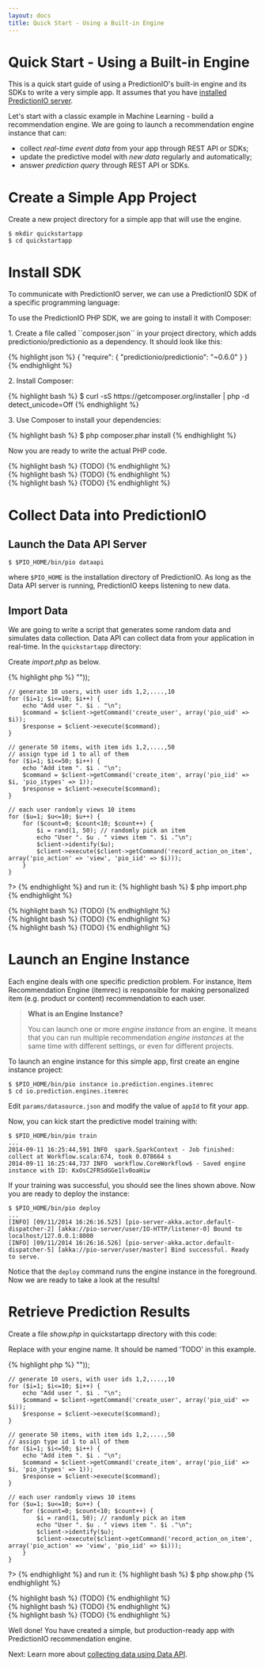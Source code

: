 ```yaml
---
layout: docs
title: Quick Start - Using a Built-in Engine
---
```


# Quick Start - Using a Built-in Engine

This is a quick start guide of using a PredictionIO's built-in engine and its
SDKs to write a very simple app. It assumes that you have [installed
PredictionIO server](/install/).

Let's start with a classic example in Machine Learning - build a recommendation
engine. We are going to launch a recommendation engine instance that can:

* collect *real-time event data* from your app through REST API or SDKs;
* update the predictive model with *new data* regularly and automatically;
* answer *prediction query* through REST API or SDKs.

# Create a Simple App Project

Create a new project directory for a simple app that will use the engine.

```
$ mkdir quickstartapp
$ cd quickstartapp
```

# Install SDK

To communicate with PredictionIO server, we can use a PredictionIO SDK of a specific programming language:

<div class="codetabs">
<div data-lang="PHP SDK">
<p>To use the PredictionIO PHP SDK, we are going to install it with Composer:</p>
<p>1. Create a file called ``composer.json`` in your project directory, which adds predictionio/predictionio as a dependency. It should look like this:</p>
{% highlight json %}
{
    "require": {
        "predictionio/predictionio": "~0.6.0"
    }
}
{% endhighlight %}

<p>2. Install Composer:</p>
{% highlight bash %}
$ curl -sS https://getcomposer.org/installer | php -d detect_unicode=Off
{% endhighlight %}

<p>3. Use Composer to install your dependencies:</p>
{% highlight bash %}
$ php composer.phar install
{% endhighlight %}

<p>Now you are ready to write the actual PHP code.</p>
</div>
<div data-lang="Python SDK">
{% highlight bash %}
(TODO)
{% endhighlight %}
</div>
<div data-lang="Ruby SDK">
{% highlight bash %}
(TODO)
{% endhighlight %}
</div>
<div data-lang="Java SDK">
{% highlight bash %}
(TODO)
{% endhighlight %}
</div>
</div>


# Collect Data into PredictionIO

## Launch the Data API Server

```
$ $PIO_HOME/bin/pio dataapi
```
where `$PIO_HOME` is the installation directory of PredictionIO. As long as the
Data API server is running, PredictionIO keeps listening to new data.

## Import Data

We are going to write a script that generates some random data and simulates
data collection. Data API can collect data from your application in real-time.
In the `quickstartapp` directory:

<div class="codetabs">
<div data-lang="PHP SDK">
<p>Create <em>import.php</em> as below.</p>
{% highlight php %}
<?php
    // use composer's autoloader to load PredictionIO PHP SDK
    require_once("vendor/autoload.php");
    use PredictionIO\PredictionIOClient;
    $client = PredictionIOClient::factory(array("appkey" => "<your app key>"));

    // generate 10 users, with user ids 1,2,....,10
    for ($i=1; $i<=10; $i++) {
        echo "Add user ". $i . "\n";
        $command = $client->getCommand('create_user', array('pio_uid' => $i));
        $response = $client->execute($command);
    }

    // generate 50 items, with item ids 1,2,....,50
    // assign type id 1 to all of them
    for ($i=1; $i<=50; $i++) {
        echo "Add item ". $i . "\n";
        $command = $client->getCommand('create_item', array('pio_iid' => $i, 'pio_itypes' => 1));
        $response = $client->execute($command);
    }

    // each user randomly views 10 items
    for ($u=1; $u<=10; $u++) {
        for ($count=0; $count<10; $count++) {
            $i = rand(1, 50); // randomly pick an item
            echo "User ". $u . " views item ". $i ."\n";
            $client->identify($u);
            $client->execute($client->getCommand('record_action_on_item', array('pio_action' => 'view', 'pio_iid' => $i)));
        }
    }
?>
{% endhighlight %}
and run it:
{% highlight bash %}
$ php import.php
{% endhighlight %}
</div>

<div data-lang="Python SDK">
{% highlight bash %}
(TODO)
{% endhighlight %}
</div>

<div data-lang="Ruby SDK">
{% highlight bash %}
(TODO)
{% endhighlight %}
</div>

<div data-lang="Java SDK">
{% highlight bash %}
(TODO)
{% endhighlight %}
</div>
</div>




# Launch an Engine Instance

Each engine deals with one specific prediction problem. For instance, Item
Recommendation Engine (itemrec) is responsible for making personalized item
(e.g. product or content) recommendation to each user.

> **What is an Engine Instance?**
>
> You can launch one or more *engine instance* from an engine. It means that you
can run multiple recommendation *engine instances* at the same time with
different settings, or even for different projects.

To launch an engine instance for this simple app, first create an engine
instance project:

```
$ $PIO_HOME/bin/pio instance io.prediction.engines.itemrec
$ cd io.prediction.engines.itemrec
```

Edit `params/datasource.json` and modify the value of `appId` to fit your app.

Now, you can kick start the predictive model training with:

```
$ $PIO_HOME/bin/pio train
...
2014-09-11 16:25:44,591 INFO  spark.SparkContext - Job finished: collect at Workflow.scala:674, took 0.078664 s
2014-09-11 16:25:44,737 INFO  workflow.CoreWorkflow$ - Saved engine instance with ID: KxOsC2FRSdGGe1lv0oaHiw
```

If your training was successful, you should see the lines shown above. Now you are ready to deploy the instance:

```
$ $PIO_HOME/bin/pio deploy
...
[INFO] [09/11/2014 16:26:16.525] [pio-server-akka.actor.default-dispatcher-2] [akka://pio-server/user/IO-HTTP/listener-0] Bound to localhost/127.0.0.1:8000
[INFO] [09/11/2014 16:26:16.526] [pio-server-akka.actor.default-dispatcher-5] [akka://pio-server/user/master] Bind successful. Ready to serve.
```

Notice that the `deploy` command runs the engine instance in the foreground. Now
we are ready to take a look at the results!

# Retrieve Prediction Results

<div class="codetabs">
<div data-lang="PHP SDK">
<p>Create a file <em>show.php</em> in quickstartapp directory with this code:</p>
<p>Replace <APP ID> with your engine name. It should be named 'TODO' in this example.</p>
{% highlight php %}
<?php
    // use composer's autoloader to load PredictionIO PHP SDK
    require_once("vendor/autoload.php");
    use PredictionIO\PredictionIOClient;
    $client = PredictionIOClient::factory(array("appkey" => "<your app key>"));

    // generate 10 users, with user ids 1,2,....,10
    for ($i=1; $i<=10; $i++) {
        echo "Add user ". $i . "\n";
        $command = $client->getCommand('create_user', array('pio_uid' => $i));
        $response = $client->execute($command);
    }

    // generate 50 items, with item ids 1,2,....,50
    // assign type id 1 to all of them
    for ($i=1; $i<=50; $i++) {
        echo "Add item ". $i . "\n";
        $command = $client->getCommand('create_item', array('pio_iid' => $i, 'pio_itypes' => 1));
        $response = $client->execute($command);
    }

    // each user randomly views 10 items
    for ($u=1; $u<=10; $u++) {
        for ($count=0; $count<10; $count++) {
            $i = rand(1, 50); // randomly pick an item
            echo "User ". $u . " views item ". $i ."\n";
            $client->identify($u);
            $client->execute($client->getCommand('record_action_on_item', array('pio_action' => 'view', 'pio_iid' => $i)));
        }
    }
?>
{% endhighlight %}
and run it:
{% highlight bash %}
$ php show.php
{% endhighlight %}
</div>

<div data-lang="Python SDK">
{% highlight bash %}
(TODO)
{% endhighlight %}
</div>

<div data-lang="Ruby SDK">
{% highlight bash %}
(TODO)
{% endhighlight %}
</div>

<div data-lang="Java SDK">
{% highlight bash %}
(TODO)
{% endhighlight %}
</div>
</div>

Well done! You have created a simple, but production-ready app with PredictionIO
recommendation engine.

Next: Learn more about [collecting data using Data API](/dataapi.html).
